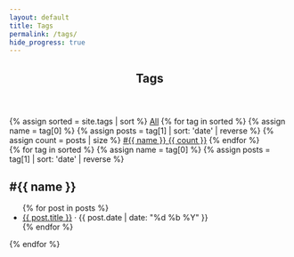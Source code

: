```yaml
---
layout: default
title: Tags
permalink: /tags/
hide_progress: true
---
```


<section class="tags-page">
  <header class="tags-hero">
    <h1>Tags</h1>
  </header>

  <nav class="tag-chips" aria-label="Tags">
    {% assign sorted = site.tags | sort %}
    <a class="tag-chip is-active" data-tag="all" href="#all">All</a>
    {% for tag in sorted %}
      {% assign name = tag[0] %}
      {% assign posts = tag[1] | sort: 'date' | reverse %}
      {% assign count = posts | size %}
      <a class="tag-chip" data-tag="{{ name | slugify }}" href="#{{ name | slugify }}">#{{ name }} <span class="count">{{ count }}</span></a>
    {% endfor %}
  </nav>

  <div class="tags-sections">
    {% for tag in sorted %}
      {% assign name = tag[0] %}
      {% assign posts = tag[1] | sort: 'date' | reverse %}
      <section id="{{ name | slugify }}" class="tag-section" data-tag="{{ name | slugify }}">
        <h2>#{{ name }}</h2>
        <ul class="tag-posts">
          {% for post in posts %}
            <li>
              <a href="{{ post.url | relative_url }}">{{ post.title }}</a>
              <span class="meta">· {{ post.date | date: "%d %b %Y" }}</span>
            </li>
          {% endfor %}
        </ul>
      </section>
    {% endfor %}
  </div>
</section>
